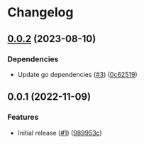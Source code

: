 # Changelog

## [0.0.2](https://github.com/jtwatson/tracer/compare/v0.0.1...v0.0.2) (2023-08-10)


### Dependencies

* Update go dependencies ([#3](https://github.com/jtwatson/tracer/issues/3)) ([0c62519](https://github.com/jtwatson/tracer/commit/0c6251902fd52a5b714cbbab3670b19ac6772afe))

## 0.0.1 (2022-11-09)


### Features

* Initial release ([#1](https://github.com/jtwatson/tracer/issues/1)) ([989953c](https://github.com/jtwatson/tracer/commit/989953cf79a8695b175a6c87a1c15137445d948d))
